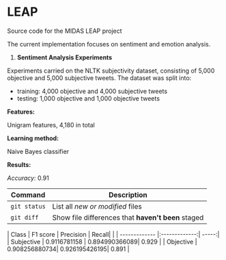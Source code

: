 # LEAP

Source code for the MIDAS LEAP project

The current implementation focuses on sentiment and emotion analysis. 

1) <b>Sentiment Analysis Experiments</b>

Experiments carried on the NLTK subjectivity dataset, consisting of 5,000 objective and 5,000 subjective tweets.
The dataset was split into:
- training: 4,000 objective and 4,000 subjective tweets
- testing: 1,000 objective and 1,000 objective tweets

<b>Features:</b>
 
Unigram features, 4,180 in total 

<b>Learning method:</b>
 
Naive Bayes classifier

<b>Results:</b>

*Accuracy:* 0.91

| Command | Description |
| --- | --- |
| `git status` | List all *new or modified* files |
| `git diff` | Show file differences that **haven't been** staged |



| Class      | F1 score      | Precision     | Recall|
|            | ------------- |:-------------:| -----:|
| Subjective | 0.9116781158  | 0.894990366089| 0.929 |
| Objective  | 0.908256880734| 0.926195426195| 0.891 |


